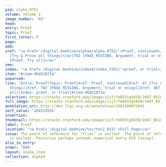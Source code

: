 ```yaml
---
pid: alpha_0751
volume: Volume 2
image_number: '43'
head:
entry: Proof
topic: Proof
first_letter: P
page:
add:
xref: "<a href='/digital-beehive/alpha4/alpha_0752/'>Proof, continued</a>|<a href='/digital-beehive/num1/num_0047/'>47
  [Try & Prove all things]</a>|783 [PAGE_MISSING, Argument, trial or essay]|<a href='/digital-beehive/num2/num_0609/'>487
  [Proof, Try all]</a>"
see:
index: "<a href='/digital-beehive/index4/index_3191/'>proof, or trial</a>"
item: "#item-46d52871a"
unparsed:
line: 'Entry: Proof|Topic: Proof|Xref: Proof, continued|Xref: 47 [Try & Prove all
  things]|Xref: 783 [PAGE_MISSING, Argument, trial or essay]|Xref: 487 [Proof, Try
  all]|Index: proof, or trial|#item-46d52871a'
selection: https://stacks.stanford.edu/image/iiif/fm855tg5659/1607_0510/319,4555,3077,536/full/0/default.jpg
full_image: https://stacks.stanford.edu/image/iiif/fm855tg5659/1607_0510/full/full/0/default.jpg
annotation_uri: http://dev.llgc.org.uk/annotation/1565100973642
sort_value: '204314555'
insertion:
thumbnail: https://stacks.stanford.edu/image/iiif/fm855tg5659/1607_0510/319,4555,600,180/250,/0/default.jpg
label: Proof
location: "<a href='/digital-beehive/toc/toc2_033/'>Full Page</a>"
issue: The point of reference for "Trial" is unclear. The point of reference for "essay"
  is unclear. Pastorius perhaps intends numerical entry 633 [essay].
also_in_entry:
order: '099'
layout: alpha_item
collection: alpha4
---
```

